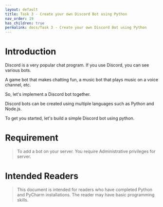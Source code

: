 ```yaml
---
layout: default
title: Task 3 - Create your own Discord Bot using Python
nav_order: 19
has_children: true
permalink: docs/Task 3 - Create your own Discord Bot using Python
---
```



# Introduction

Discord is a very popular chat program.
If you use Discord, you can see various bots.

A game bot that makes chatting fun, a music bot that plays music on a voice channel, etc.

So, let's implement a Discord bot together.

Discord bots can be created using multiple languages such as Python and Node.js.

To get you started, let's build a simple Discord bot using python.

# Requirement

> To add a bot on your server. You require Administrative privileges for server.

# Intended Readers

> This document is intended for readers who have completed Python and PyCharm installations.
> The reader may have basic programming skills.
